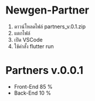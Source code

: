 # Newgen-Partner 
 1. ดาวน์โหลดไฟล์ partners_v.0.1.zip
 2. แตกไฟล์
 3. เปิด VSCode
 4. ใช้คำสั้ง flutter run
# Partners v.0.0.1
- Front-End 85 %
- Back-End  10 %

